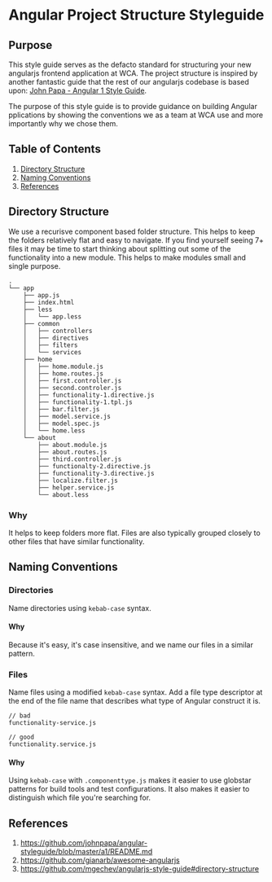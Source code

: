 # Angular Project Structure Styleguide

## Purpose

This style guide serves as the defacto standard for structuring your new angularjs frontend application at WCA. The project structure is inspired by another fantastic guide that the rest of our angularjs codebase is based upon: [John Papa - Angular 1 Style Guide](https://github.com/johnpapa/angular-styleguide/blob/master/a1/README.md).

The purpose of this style guide is to provide guidance on building Angular pplications by showing the conventions we as a team at WCA use and more importantly why we chose them.

## Table of Contents

1. [Directory Structure](#directory-structure)
1. [Naming Conventions](#naming-conventions)
1. [References](#references)

## Directory Structure

We use a recurisve component based folder structure. This helps to keep the folders relatively flat and easy to navigate.  If you find yourself seeing 7+ files it may be time to start thinking about splitting out some of the functionality into a new module.  This helps to make modules small and single purpose. 

```
.
└── app
    ├── app.js
    ├── index.html
    ├── less
    │   └── app.less
    ├── common
    │   ├── controllers
    │   ├── directives
    │   ├── filters
    │   └── services
    ├── home
    │   ├── home.module.js
    │   ├── home.routes.js
    │   ├── first.controller.js
    │   ├── second.controler.js
    │   ├── functionality-1.directive.js
    │   ├── functionality-1.tpl.js
    │   ├── bar.filter.js
    │   ├── model.service.js
    │   ├── model.spec.js
    │   └── home.less
    └── about
        ├── about.module.js
        ├── about.routes.js
        ├── third.controller.js
        ├── functionalty-2.directive.js
        ├── functionality-3.directive.js
        ├── localize.filter.js
        ├── helper.service.js
        └── about.less

```

### Why

It helps to keep folders more flat. Files are also typically grouped closely to other files that have similar functionality.

## Naming Conventions

### Directories 

Name directories using `kebab-case` syntax.

#### Why

Because it's easy, it's case insensitive, and we name our files in a similar pattern.

### Files

Name files using a modified `kebab-case` syntax. Add a file type descriptor at the end of the file name that describes what type of Angular construct it is.

```
// bad
functionality-service.js

// good
functionality.service.js
```

#### Why

Using `kebab-case` with `.componenttype.js` makes it easier to use globstar patterns for build tools and test configurations. It also makes it easier to distinguish which file you're searching for.

## References

1. https://github.com/johnpapa/angular-styleguide/blob/master/a1/README.md
1. https://github.com/gianarb/awesome-angularjs
1. https://github.com/mgechev/angularjs-style-guide#directory-structure
